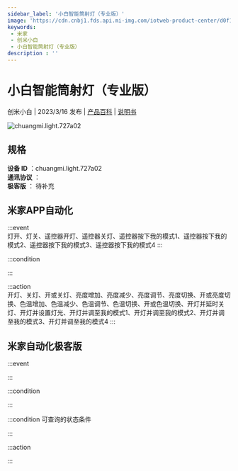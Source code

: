 ```yaml
---
sidebar_label: '小白智能筒射灯（专业版）'
image: 'https://cdn.cnbj1.fds.api.mi-img.com/iotweb-product-center/d0f13d0c4c6471b5fa4ab2a33c7a281a_1671529614455.png?GalaxyAccessKeyId=AKVGLQWBOVIRQ3XLEW&Expires=9223372036854775807&Signature=MUmxH5FodvNnJolEGggCFeSdCC0='
keywords: 
 - 米家
 - 创米小白
 - 小白智能筒射灯（专业版）
description : ''
---
```

# 小白智能筒射灯（专业版）

创米小白 | 2023/3/16 发布 | [产品百科](https://home.mi.com/webapp/content/baike/product/index.html?model=chuangmi.light.727a02/) | [说明书](https://home.mi.com/views/introduction.html?model=chuangmi.light.727a02&region=cn)

![chuangmi.light.727a02](https://cdn.cnbj1.fds.api.mi-img.com/iotweb-product-center/d0f13d0c4c6471b5fa4ab2a33c7a281a_1671529614455.png?GalaxyAccessKeyId=AKVGLQWBOVIRQ3XLEW&Expires=9223372036854775807&Signature=MUmxH5FodvNnJolEGggCFeSdCC0=)

## 规格  
> 
**设备 ID** ：chuangmi.light.727a02  
**通讯协议** ：  
**极客版**  ： 待补充 


## 米家APP自动化  

:::event  
灯开、灯关、遥控器开灯、遥控器关灯、遥控器按下我的模式1、遥控器按下我的模式2、遥控器按下我的模式3、遥控器按下我的模式4
:::

:::condition  

:::

:::action   
开灯、关灯、开或关灯、亮度增加、亮度减少、亮度调节、亮度切换、开或亮度切换、色温增加、色温减少、色温调节、色温切换、开或色温切换、开灯并延时关灯、开灯并设置灯光、开灯并调至我的模式1、开灯并调至我的模式2、开灯并调至我的模式3、开灯并调至我的模式4
:::

## 米家自动化极客版  

:::event  

:::

:::condition  

:::

:::condition 可查询的状态条件  

:::

:::action  

:::

        
